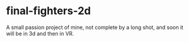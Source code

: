 # final-fighters-2d
A small passion project of mine, not complete by a long shot, and soon it will be in 3d and then in VR.
